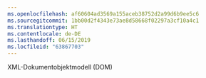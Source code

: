 ```yaml
---
ms.openlocfilehash: af60604ad3569a155aceb38752d2a99d6b9ee5c6
ms.sourcegitcommit: 1bb00d2f4343e73ae8d58668f02297a3cf10a4c1
ms.translationtype: HT
ms.contentlocale: de-DE
ms.lasthandoff: 06/15/2019
ms.locfileid: "63867703"
---
```

XML-Dokumentobjektmodell (DOM)